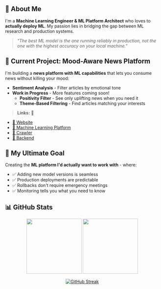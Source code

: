 ## 🚀 About Me

I'm a **Machine Learning Engineer & ML Platform Architect** who loves to **actually deploy ML**. My passion lies in bridging the gap between ML research and production systems.

> _"The best ML model is the one running reliably in production, not the one with the highest accuracy on your local machine."_

## 🔭 Current Project: Mood-Aware News Platform

I'm building a **news platform with ML capabilities** that lets you consume news without killing your mood:

- **Sentiment Analysis** - Filter articles by emotional tone
- **Work in Progress** - More features coming soon!
  - **Positivity Filter** - See only uplifting news when you need it
  - **Theme-Based Filtering** - Find articles matching your interests

> **Links:** 🔗

- [🔗 Website](https://smart-news-frontend.vercel.app/)
- [📂 Machine Learning Platform](https://github.com/Antoine-Prieur/smart-news-ml)
- [📂 Crawler](https://github.com/Antoine-Prieur/smart-news-crawler)
- [📂 Backend](https://github.com/Antoine-Prieur/smart-news-backend)

## 🎯 My Ultimate Goal

Creating the **ML platform I'd actually want to work with** - where:

- ✅ Adding new model versions is seamless
- ✅ Production deployments are predictable
- ✅ Rollbacks don't require emergency meetings
- ✅ Monitoring tells you what you need to know

## 📊 GitHub Stats

<div align="center">

<img height="180em" src="https://github-readme-stats.vercel.app/api?username=Antoine-Prieur&show_icons=true&theme=tokyonight&include_all_commits=true&count_private=true"/>
<img height="180em" src="https://github-readme-stats.vercel.app/api/top-langs/?username=Antoine-Prieur&layout=compact&langs_count=8&theme=tokyonight"/>

</div>

<div align="center">

[![GitHub Streak](https://streak-stats.demolab.com/?user=Antoine-Prieur)](https://git.io/streak-stats)

</div>
